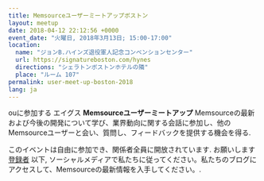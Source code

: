 ```yaml
---
title: Memsourceユーザーミートアップボストン
layout: meetup
date: 2018-04-12 22:12:56 +0000
event_date: "火曜日, 2018年3月13日; 15:00-17:00"
location:
  name: "ジョンB.ハインズ退役軍人記念コンベンションセンター"
  url: https://signatureboston.com/hynes
  directions: "シェラトンボストンホテルの隣"
  place: "ルーム 107"
permalink: user-meet-up-boston-2018
lang: ja
---
```

ouに参加する エイグス **Memsourceユーザーミートアップ** Memsourceの最新および今後の開発について学び、業界動向に関する会話に参加し、他のMemsourceユーザーと会い、質問し、フィードバックを提供する機会を得る.         

このイベントは自由に参加でき、関係者全員に開放されています. お願いします [登録者](#register) 以下, ソーシャルメディアで私たちに従ってください。私たちのブログにアクセスして、Memsourceの最新情報を入手してください。.